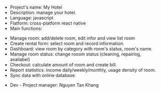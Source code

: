 - Project's name: My Hotel
- Description:  manage your hotel.
- Language: javascript
- Flatform: cross-platform react native
- Main functions:
+ Manage room: add/delete room, edit infor and view list room
+ Create rental form: select room and record information.
+ Dashboard: view room by category with room's status, room's name.
+ Manage room status: change rooom status (cleaning, repairing, availabel)
+ Checkout: calculate amount of room and create bill.
+ Report statistics: income daily/weekly/monthly, usage density of room.
+ Sync data with online database.
- Dev - Project manager: Nguyen Tan Khang
